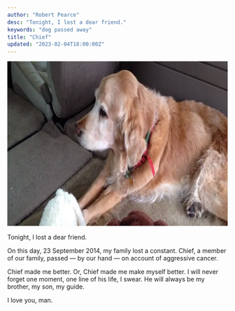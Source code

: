 ```yaml
---
author: "Robert Pearce"
desc: "Tonight, I lost a dear friend."
keywords: "dog passed away"
title: "Chief"
updated: "2023-02-04T18:00:00Z"
---
```


<img
  alt="Old golden retriever lying in the back seat of a car"
  decoding="async"
  height="376"
  src="./images/chief.webp"
  width="800"
/>

Tonight, I lost a dear friend.

On this day, 23 September 2014, my family lost a constant. Chief, a member of
our family, passed &mdash; by our hand &mdash; on account of aggressive cancer.

Chief made me better. Or, Chief made me make myself better.
I will never forget one moment, one line of his life, I swear.
He will always be my brother, my son, my guide.

I love you, man.
